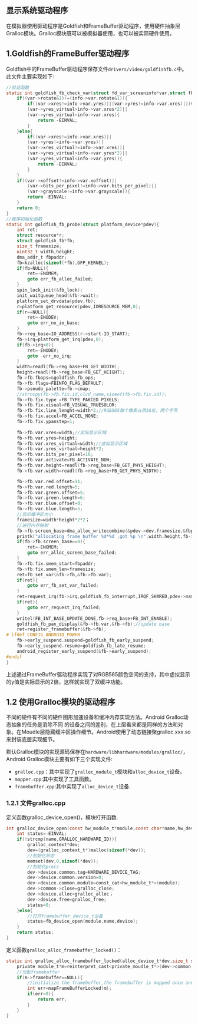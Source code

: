 ## 显示系统驱动程序
在模拟器使用驱动程序是Goldfish和FrameBuffer驱动程序，使用硬件抽象层Gralloc模块。Gralloc模块既可以被模拟器使用，也可以被实际硬件使用。

## 1.Goldfish的FrameBuffer驱动程序
Goldfish中的FrameBuffer驱动程序保存文件`drivers/video/goldfishfb.c`中。此文件主要实现如下:

```c
//验证函数
static int goldfish_fb_check_var(struct fd_var_screeninfo*var,struct fb_info*info){
	if((var->rotate&1)!=(info->var.rotate&1)){
		if((var->xres!=info->var.yres)||(var->yres!=info->var.xres)||(var->xres_virtual!=info->var.yres)||
		(var->yres_virtual>info->var.xres*2)||
		(var->yres_virtual<info->var.xres){
			return -EINVAL;
		}
	}else{
		if((var->xres!=info->var.xres)||
		(var->yres!=info->var.yres)||
		(var->xres_virtual!=info->var.xres)||
		(var->yres_virtual>info->var.yres*2)||
		(var->yres_virtual<info->var.yres)){
			return -EINVAL;
		}
	}
	if((var->xoffset!=info->var.xoffset)||
		(var->bits_per_pixel!=info->var.bits_per_pixel)||
		(var->grayscale!=info->var.grayscale)){
		return -EINVAL;
	}
	return 0;
}
//程序初始化函数
static int goldfish_fb_probe(struct platform_device*pdev){
	int ret;
	struct resource*r;
	struct goldfish_fb*fb;
	size_t framesize;
	uint32_t width,height;
	dma_addr_t fbpaddr;
	fb=kzalloc(sizeof(*fb),GFP_KERNEL);
	if(fb=NULL){
		ret=-ENOMEM;
		goto err_fb_alloc_failed;
	}
	spin_lock_init(&fb_lock);
	init_waitqueue_head(&fb->wait);
	platform_set_drvdata(pdev,fb);
	r=platform_get_resource(pdev,IORESOURCE_MEM,0);
	if(r==NULL){
		ret=-ENODEV;
		goto err_no_io_base;
	}
	fb->reg_base=IO_ADDRESS(r->start-IO_START);
	fb->irq=platform_get_irq(pdev,0);
	if(fb->irq<0){
		ret=-ENODEV;
		goto -err_no_irq;
	}
	width=readl(fb->reg_base+FB_GET_WIDTH);
	height=readl(fb->reg_base+FB_GET_HEIGHT);
	fb->fb.fbops=&goldfish_fb_ops;
	fb->fb.flags=FBINFO_FLAG_DEFAULT;
	fb->pseudo_palette=fb->cmap;
	//strncpy(fb->fb.fix.id,clcd_name,sizeof(fb->fb.fix.id));
	fb->fb.fix.type =FB_TYPE_PAKCED_PIXELS;
	fb->fb.fix.visual=FB_VISUAL_TRUESOLOR;
	fb->fb.fix.line_lenght=width*2;//RGB565每个像素占用16位，两个字节
	fb->fb.fix.accel=FB_ACCEL_NONE;
	fb->fb.fix.ypanstep=1;
	
	fb->fb.var.xres=width;//实际显示区域
	fb->fb.var.yres=height;
	fb->fb.var.xres_virtual=width;//虚拟显示区域
	fb->fb.var.yres_virtual=height*2;
	fb->fb.var.bits_per_pixel=16;
	fb->fb.var.activate=FB_ACTIVATE_NOW;
	fb->fb.var.height=readl(fb->reg_base+FB_GET_PHYS_HEIGHT);
	fb->fb.var.width=readl(fb->reg_base+FB_GET_PHYS_WIDTH);

	fb->fb.var.red.offset=11;
	fb->fb.var.red.length=5;
	fb->fb.var.green.offset=5;
	fb->fb.var.green.length=6;
	fb->fb.var.blue.offset=0;
	fb->fb.var.blue.length=5;
	//显示缓冲区大小
	framesize=width*height*2*2；
	//进行内存映射
	fb->fb.screen_base=dma_alloc_writecombine(&pdev->dev,framesize,&fbpaddr,GFP_KERNEL);
	printk("allocating frame buffer %d*%d ,got %p \n",width,height,fb->fb.screen_base);
	if(fb->fb.screen_base==0){
		ret=-ENOMEM;
		goto err_alloc_screen_base_failed;
	}
	fb->fb.fix.smem_start=fbpaddr;
	fb->fb.fix.smem_len=framesize;
	ret=fb_set_var(&fb->fb,&fb->fb.var);
	if(ret){
		goto err_fb_set_var_failed;
	}
	ret=request_irq(fb->irq,goldfish_fb_interrupt,IRQF_SHARED,pdev->name,fb);
	if(ret){
		goto err_request_irq_failed;
	}
	writel(FB_INT_BASE_UPDATE_DONE,fb->req_base+FB_INT_ENABLE);
	goldfish_fb_pan_display(&fb->fb.var,&fb->fb);//update base
	ret=register_framebuffer(&fb->fb);
# ifdef CONFIG_ANDROID_POWER
	fb->early_suspend.suspend=goldfish_fb_early_suspend;
	fb->early_suspend.resume=goldfish_fb_late_resume;
	android_register_early_suspend(&fb->early_suspend);
#endif
}
```
上述通过FrameBuffer驱动程序实现了对RGB565颜色空间的支持，其中虚拟显示的y值是实际显示的2倍，这样就实现了双缓冲功能。

## 1.2 使用Gralloc模块的驱动程序
不同的硬件有不同的硬件图形加速设备和缓冲内存实现方法。Android Gralloc动态抽象的任务是消除不同 的设备之间的差别，在上层看来都是同样的方法和对象。在Moudle层隐藏缓冲区操作细节。Android使用了动态链接聚gralloc.xxx.so来封装底层实现细节。

默认Gralloc模块的实现源码保存在`hardware/libhardware/modules/gralloc/`，Android Gralloc模块主要有如下三个实现文件:

* `gralloc.cpp`：其中实现了`gralloc_module_t`模块和`alloc_device_t`设备。
* `mapper.cpp`:其中实现了工具函数。
* `framebuffer.cpp`:其中实现了`alloc_device_t`设备.

### 1.2.1 文件gralloc.cpp
定义函数gralloc_device_open()，模块打开函数.

```c
int gralloc_device_open(const hw_module_t*module,const char*name,hw_device_t**device){
	int status=-EINVAL;
	if(!strcmp(name,GRALLOC_HARDWARE_ID)){
		gralloc_context*dev;
		dev=(gralloc_context_t*)malloc(sizeof(*dev));
		//初始化状态
		memset(dev,0,sizeof(*dev));
		//初始化procs
		dev->device.common.tag=HARDWARE_DEVICE_TAG;
		dev->device.common.version=0;
		dev->device.common.module=const_cat<hw_module_t*>(module);
		dev->common->close=gralloc_close;
		dev->device.alloc=gralloc_alloc；
		dev->device.free=gralloc_free;
		status=0;
	}else{
		//打开framebuffer_device_t设备
		status=fb_device_open(module,name,device);
	}
	return status;
}
```
定义函数`gralloc_alloc_framebuffer_locked()`：
```c
static int gralloc_alloc_framebuffer_locked(alloc_device_t*dev,size_t size,int usage,buffer_handle_t *pHandle){
	private module_t*m=reinterpret_cast<private_moudle_t*>(dev->common.module);
	//分配framebuffer
	if(m->framebuffer==NULL){
		//initialize the framebuffer,the framebuffer is mapped once and forever
		int err=mapFrameBufferLocked(m);
		if(err<0){
			return err;
		}
	}
}
```